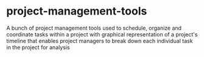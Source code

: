 # project-management-tools
 A bunch of project management tools used to schedule, organize and coordinate tasks within a project with graphical representation of a project's timeline that enables project managers to break down each individual task in the project for analysis
